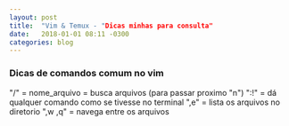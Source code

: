 ```yaml
---
layout: post
title:  "Vim & Temux - "Dicas minhas para consulta"
date:   2018-01-01 08:11 -0300
categories: blog
---
```


### Dicas de comandos comum no vim
"/"  = nome_arquivo = busca arquivos (para passar proximo "n")
":!" = dá qualquer comando como se tivesse no terminal
",e" = lista os arquivos no diretorio
",w ,q" = navega entre os arquivos


